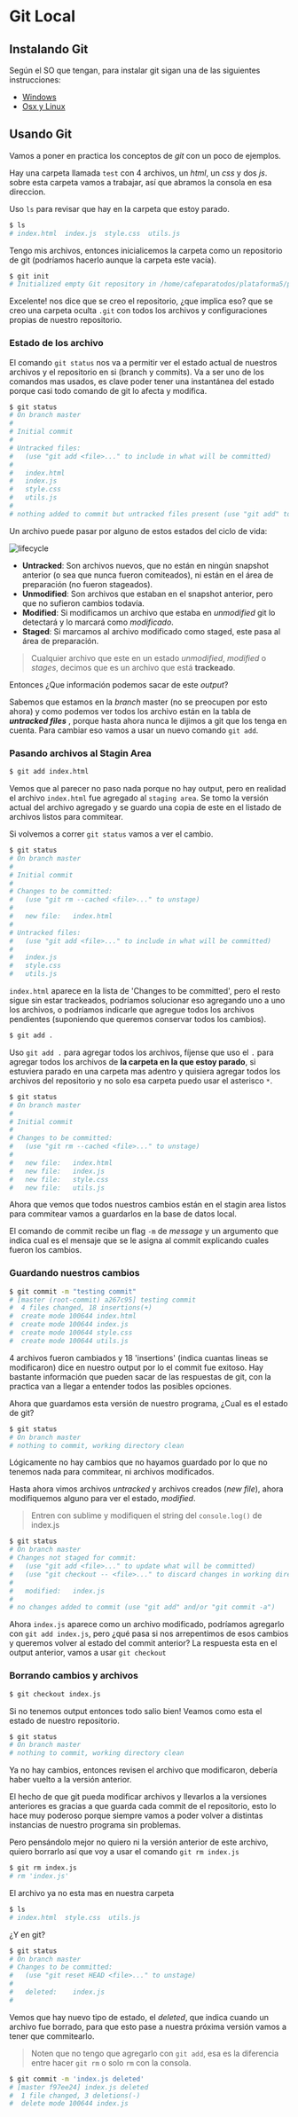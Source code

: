 # Git Local

## Instalando Git

Según el SO que tengan, para instalar git sigan una de las siguientes instrucciones:

* [Windows](https://git-for-windows.github.io/)
* [Osx y Linux](https://git-scm.com/book/en/v2/Getting-Started-Installing-Git)

## Usando Git

Vamos a poner en practica los conceptos de _git_ con un poco de ejemplos.

Hay una carpeta llamada `test` con 4 archivos, un _html_, un _css_ y dos _js_.
sobre esta carpeta vamos a trabajar, así que abramos la consola en esa direccion.

Uso `ls` para revisar que hay en la carpeta que estoy parado.
``` bash
$ ls
# index.html  index.js  style.css  utils.js
```

Tengo mis archivos, entonces inicialicemos la carpeta como un repositorio de git (podríamos hacerlo aunque la carpeta este vacía).

``` bash
$ git init
# Initialized empty Git repository in /home/cafeparatodos/plataforma5/prep/git/local/test/.git/
```

Excelente! nos dice que se creo el repositorio, ¿que implica eso? que se creo una carpeta oculta `.git` con todos los archivos y configuraciones propias de nuestro repositorio.

### __Estado de los archivo__

El comando `git status` nos va a permitir ver el estado actual de nuestros archivos y el repositorio en si (branch y commits). Va a ser uno de los comandos mas usados, es clave poder tener una instantánea del estado porque casi todo comando de git lo afecta y modifica.

``` bash
$ git status
# On branch master
#
# Initial commit
#
# Untracked files:
#   (use "git add <file>..." to include in what will be committed)
#
#   index.html
#   index.js
#   style.css
#   utils.js
#
# nothing added to commit but untracked files present (use "git add" to track)

```

Un archivo puede pasar por alguno de estos estados del ciclo de vida:

![lifecycle](../img/lifecycle.png)

* __Untracked__: Son archivos nuevos, que no están en ningún snapshot anterior (o sea que nunca fueron comiteados), ni están en el área de preparación (no fueron stageados).
* __Unmodified__: Son archivos que estaban en el snapshot anterior, pero que no sufieron cambios todavía.
* __Modified__: Si modificamos un archivo que estaba en _unmodified_ git lo detectará y lo marcará como _modificado_.
* __Staged__: Si marcamos al archivo modificado como staged, este pasa al área de preparación.

> Cualquier archivo que este en un estado _unmodified_, _modified_ o _stages_, decimos que es un archivo que está __trackeado__.

Entonces ¿Que información podemos sacar de este _output_?

Sabemos que estamos en la _branch_ master (no se preocupen por esto ahora) y como podemos ver todos los archivo están en la tabla de __*untracked files*__ , porque hasta ahora nunca le dijimos a git que los tenga en cuenta. Para cambiar eso vamos a usar un nuevo comando `git add`.

### __Pasando archivos al Stagin Area__

``` bash
$ git add index.html
```

Vemos que al parecer no paso nada porque no hay output, pero en realidad el archivo `index.html` fue agregado al `staging area`. Se tomo la versión actual del archivo agregado y se guardo una copia de este en el listado de archivos listos para commitear.

Si volvemos a correr `git status` vamos a ver el cambio.

``` bash
$ git status
# On branch master
#
# Initial commit
#
# Changes to be committed:
#   (use "git rm --cached <file>..." to unstage)
#
#   new file:   index.html
#
# Untracked files:
#   (use "git add <file>..." to include in what will be committed)
#
#   index.js
#   style.css
#   utils.js
```

`index.html` aparece en la lista de 'Changes to be committed', pero el resto sigue sin estar trackeados, podríamos solucionar eso agregando uno a uno los archivos, o podríamos indicarle que agregue todos los archivos pendientes (suponiendo que queremos conservar todos los cambios).


``` bash
$ git add .
```

Uso `git add .` para agregar todos los archivos, fíjense que uso el `.` para agregar todos los archivos de **la carpeta en la que estoy parado**, si estuviera parado en una carpeta mas adentro y quisiera agregar todos los archivos del repositorio y no solo esa carpeta puedo usar el asterisco `*`.

``` bash
$ git status
# On branch master
#
# Initial commit
#
# Changes to be committed:
#   (use "git rm --cached <file>..." to unstage)
#
#   new file:   index.html
#   new file:   index.js
#   new file:   style.css
#   new file:   utils.js
```

Ahora que vemos que todos nuestros cambios están en el stagin area listos para commitear vamos a guardarlos en la base de datos local.

El comando de commit recibe un flag `-m` de _message_ y un argumento que indica cual es el mensaje que se le asigna al commit explicando cuales fueron los cambios.

### __Guardando nuestros cambios__

``` bash
$ git commit -m "testing commit"
# [master (root-commit) a267c95] testing commit
#  4 files changed, 18 insertions(+)
#  create mode 100644 index.html
#  create mode 100644 index.js
#  create mode 100644 style.css
#  create mode 100644 utils.js
```

4 archivos fueron cambiados y 18 'insertions' (indica cuantas lineas se modificaron) dice en nuestro output por lo el commit fue exitoso. Hay bastante información que pueden sacar de las respuestas de git, con la practica van a llegar a entender todos las posibles opciones.

Ahora que guardamos esta versión de nuestro programa, ¿Cual es el estado de git?

``` bash
$ git status
# On branch master
# nothing to commit, working directory clean
```

Lógicamente no hay cambios que no hayamos guardado por lo que no tenemos nada para commitear, ni archivos modificados.

Hasta ahora vimos archivos _untracked_ y archivos creados (_new file_), ahora modifiquemos alguno para ver el estado, _modified_.

> Entren con sublime y modifiquen el string del `console.log()` de index.js

``` bash
$ git status
# On branch master
# Changes not staged for commit:
#   (use "git add <file>..." to update what will be committed)
#   (use "git checkout -- <file>..." to discard changes in working directory)
#
#   modified:   index.js
#
# no changes added to commit (use "git add" and/or "git commit -a")
```

Ahora `index.js` aparece como un archivo modificado, podríamos agregarlo con `git add index.js`, pero ¿qué pasa si nos arrepentimos de esos cambios y queremos volver al estado del commit anterior? La respuesta esta en el output anterior, vamos a usar `git checkout` 

### __Borrando cambios y archivos__

``` bash
$ git checkout index.js
```

Si no tenemos output entonces todo salio bien! Veamos como esta el estado de nuestro repositorio.

``` bash
$ git status
# On branch master
# nothing to commit, working directory clean
```

Ya no hay cambios, entonces revisen el archivo que modificaron, debería haber vuelto a la versión anterior.

El hecho de que git pueda modificar archivos y llevarlos a la versiones anteriores es gracias a que guarda cada commit de el repositorio, esto lo hace muy poderoso porque siempre vamos a poder volver a distintas instancias de nuestro programa sin problemas.

Pero pensándolo mejor no quiero ni la versión anterior de este archivo, quiero borrarlo así que voy a usar el comando `git rm index.js`

``` bash
$ git rm index.js
# rm 'index.js'
```

El archivo ya no esta mas en nuestra carpeta

``` bash
$ ls
# index.html  style.css  utils.js
```

¿Y en git?

``` bash
$ git status
# On branch master
# Changes to be committed:
#   (use "git reset HEAD <file>..." to unstage)
#
#   deleted:    index.js
#
```

Vemos que hay nuevo tipo de estado, el _deleted_, que indica cuando un archivo fue borrado, para que esto pase a nuestra próxima versión vamos a tener que commitearlo.

>Noten que no tengo que agregarlo con `git add`, esa es la diferencia entre hacer `git rm` o solo `rm` con la consola.

``` bash
$ git commit -m 'index.js deleted'
# [master f97ee24] index.js deleted
#  1 file changed, 3 deletions(-)
#  delete mode 100644 index.js
```
